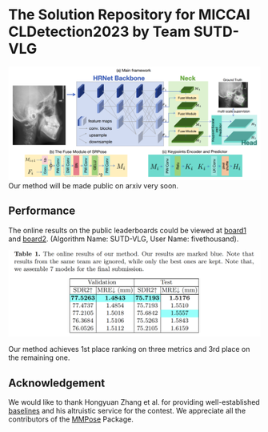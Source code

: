 # The Solution Repository for MICCAI CLDetection2023 by Team SUTD-VLG

![PDF](https://github.com/5k5000/CLdetection2023/blob/master/Pictures_for_Github_only/mainframework.png)
Our method will be made public on arxiv very soon.
## Performance

The online results on the public leaderboards could be viewed at [board1](https://cl-detection2023.grand-challenge.org/evaluation/challenge/leaderboard/) and [board2](https://cl-detection2023.grand-challenge.org/evaluation/testing/leaderboard/). (Algorithm Name: SUTD-VLG,  User Name: fivethousand).


![Online Result](https://github.com/5k5000/CLdetection2023/blob/master/Pictures_for_Github_only/Online%20Result.png)

Our method achieves 1st place ranking on three metrics and 3rd place on the remaining one.


## Acknowledgement
We would like to thank Hongyuan Zhang et al. for providing well-established [baselines](https://github.com/szuboy/CL-Detection2023) and his altruistic service for the contest. We appreciate all the contributors of the [MMPose](https://github.com/open-mmlab/mmpose) Package.